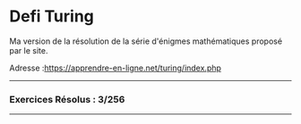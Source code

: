 # Defi Turing
Ma version de la résolution de la série d'énigmes mathématiques proposé par le site.

Adresse :https://apprendre-en-ligne.net/turing/index.php
&nbsp;
***
### **Exercices Résolus : 3/256**
***